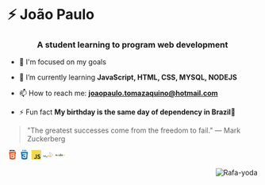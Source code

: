 # ⚡ João Paulo

<h3 align="center">A student learning to program web development</h3>


- 🔭 I'm focused on my goals

- 🌱 I’m currently learning **JavaScript, HTML, CSS, MYSQL, NODEJS** 

- 📫 How to reach me: **joaopaulo.tomazaquino@hotmail.com**

- ⚡ Fun fact **My birthday is the same day of dependency in Brazil🎉**

> "The greatest successes come from the freedom to fail."
> ― Mark Zuckerberg


<p align="left">

<img src="https://raw.githubusercontent.com/devicons/devicon/master/icons/html5/html5-original-wordmark.svg" alt="html5"  width="20" height="20"/>
<img src="https://raw.githubusercontent.com/devicons/devicon/master/icons/css3/css3-plain-wordmark.svg" alt="css3"  width="20" height="20"/>
<img src="https://raw.githubusercontent.com/devicons/devicon/master/icons/javascript/javascript-original.svg" alt="javascript" width="20" height="20"/>
<img src="https://raw.githubusercontent.com/devicons/devicon/master/icons/mysql/mysql-original-wordmark.svg" alt="mysql" width="20" height="20"/>
<img src="https://raw.githubusercontent.com/devicons/devicon/master/icons/nodejs/nodejs-original-wordmark.svg" alt="nodejs" width="20" height="20"/></p><p align="center">
  
<img align="right" alt="Rafa-yoda" src="https://wifflegif.com/gifs/216387-gravity-falls-dipper-pines-gif">

</p>



